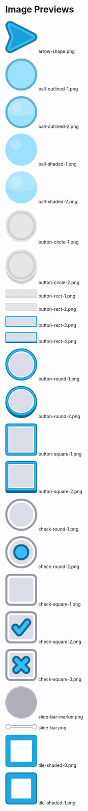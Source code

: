 # Image Previews

<img src="arrow-shape.png" width="100" /> arrow-shape.png<br>

<img src="ball-outlined-1.png" width="100" /> ball-outlined-1.png<br>

<img src="ball-outlined-2.png" width="100" /> ball-outlined-2.png<br>

<img src="ball-shaded-1.png" width="100" /> ball-shaded-1.png<br>

<img src="ball-shaded-2.png" width="100" /> ball-shaded-2.png<br>

<img src="button-circle-1.png" width="100" /> button-circle-1.png<br>

<img src="button-circle-2.png" width="100" /> button-circle-2.png<br>

<img src="button-rect-1.png" width="100" /> button-rect-1.png<br>

<img src="button-rect-2.png" width="100" /> button-rect-2.png<br>

<img src="button-rect-3.png" width="100" /> button-rect-3.png<br>

<img src="button-rect-4.png" width="100" /> button-rect-4.png<br>

<img src="button-round-1.png" width="100" /> button-round-1.png<br>

<img src="button-round-2.png" width="100" /> button-round-2.png<br>

<img src="button-square-1.png" width="100" /> button-square-1.png<br>

<img src="button-square-2.png" width="100" /> button-square-2.png<br>

<img src="check-round-1.png" width="100" /> check-round-1.png<br>

<img src="check-round-2.png" width="100" /> check-round-2.png<br>

<img src="check-square-1.png" width="100" /> check-square-1.png<br>

<img src="check-square-2.png" width="100" /> check-square-2.png<br>

<img src="check-square-3.png" width="100" /> check-square-3.png<br>

<img src="slide-bar-marker.png" width="100" /> slide-bar-marker.png<br>

<img src="slide-bar.png" width="100" /> slide-bar.png<br>

<img src="tile-shaded-0.png" width="100" /> tile-shaded-0.png<br>

<img src="tile-shaded-1.png" width="100" /> tile-shaded-1.png<br>

